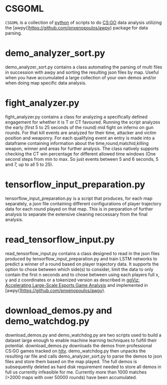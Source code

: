 # CSGOML
`CSGOML` is a collection of [python](https://www.python.org/downloads/) of scripts to do [CS:GO](https://store.steampowered.com/app/730/CounterStrike_Global_Offensive/?l=german) data analysis utilizing the [awpy(]https://github.com/pnxenopoulos/awpy) package for data parsing.

# demo_analyzer_sort.py
demo_analyzer_sort.py contains a class automating the parsing of multi files in succession with awpy and sorting the resulting json files by map.
Useful when you have accumulated a large collection of your own demos and/or when doing map specific data analysis.

# fight_analyzer.py
fight_analyzer.py contains a class for analyzing a specifically defined engagement for whether it is T or CT favoured.
Running the script analyzes the early (first 5 to 25 seconds of the round) mid fight on inferno on gun rounds.
For that kill events are analyzed for their time, attacker and victim position and weaponry.
For each qualifying event an entry is made into a dataframe containing information about the time,round,matchid,killing weapon, winner and areas for further analysis.
The class natively supports checking the CT win percentage for different allowed time windows (One second steps from min to max. So just events between 5 and 6 seconds, 5 and 7, up to all 5 to 25).

# tensorflow_input_preparation.py
tensorflow_input_preparation.py is a script that produces, for each map separately, a json file containing different configurations of player trajectory data for each round played on that map. This is in perparation of further analysis to separate the extensive cleaning neccessary from the final analysis.

# read_tensorflow_input.py
read_tensorflow_input.py contains a class designed to read in the json files produced by tensorflow_input_preparation.py and train LSTM networks to predict a winner of a round based on player trajectory data. It supports the option to chose between which side(s) to consider, limit the data to only contain the first n seconds and to chose
between using each players full x, y and z coordinates or a tokenized version as described in [ggViz: Accelerating Large-Scale Esports Game Analysis](https://arxiv.org/pdf/2107.06495.pdf) and implemented in [awpy(]https://github.com/pnxenopoulos/awpy).

# download_demos.py and demo_watchdog.py
download_demos.py and demo_watchdog.py are two scripts used to build a dataset large enough to enable machine learning techniques to fulfill their potential.
download_demos.py downloads the demos from professional CS:GO games tracked on [hltv](https://www.hltv.org/). demo_watchdog.py then unpacks the resulting rar file
and calls demo_analyzer_sort.py to parse the demos to json files and store them based on the map played. The full demos is subsequently deleted as hard disk requirement needed to store all demos in full us currently infeasible for me. Currently more than 1000 matches (>2000 maps with over 50000 rounds) have been accumulated.
